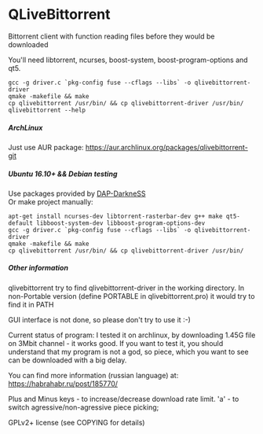 QLiveBittorrent
===============

Bittorrent client with function reading files before they would be downloaded

You'll need libtorrent, ncurses, boost-system, boost-program-options and qt5.
```
gcc -g driver.c `pkg-config fuse --cflags --libs` -o qlivebittorrent-driver
qmake -makefile && make
cp qlivebittorrent /usr/bin/ && cp qlivebittorrent-driver /usr/bin/
qlivebittorrent --help
```

##### ArchLinux
Just use AUR package: https://aur.archlinux.org/packages/qlivebittorrent-git

##### Ubuntu 16.10+ && Debian testing
Use packages provided by [DAP-DarkneSS](https://github.com/DAP-DarkneSS)  
Or make project manually:
```
apt-get install ncurses-dev libtorrent-rasterbar-dev g++ make qt5-default libboost-system-dev libboost-program-options-dev
gcc -g driver.c `pkg-config fuse --cflags --libs` -o qlivebittorrent-driver
qmake -makefile && make
cp qlivebittorrent /usr/bin/ && cp qlivebittorrent-driver /usr/bin/
```


##### Other information
qlivebittorrent try to find qlivebittorrent-driver in the working directory.
In non-Portable version (define PORTABLE in qlivebittorrent.pro) it would try
to find it in PATH

GUI interface is not done, so please don't try to use it :-)

Current status of program:
I tested it on archlinux, by downloading 1.45G file on 3Mbit channel - it works good.
If you want to test it, you should understand that my program is not a god, so piece,
which you want to see can be downloaded with a big delay.

You can find more information (russian language) at:
https://habrahabr.ru/post/185770/

Plus and Minus keys - to increase/decrease download rate limit.
'a' - to switch agressive/non-agressive piece picking;

GPLv2+ license (see COPYING for details)
